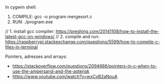In cygwin shell: 
1. COMPILE: gcc -o program mergesort.c
2. RUN: ./program.exe

// 1. install gcc compiler: https://preshing.com/20141108/how-to-install-the-latest-gcc-on-windows/
// 2. compile and run: https://raspberrypi.stackexchange.com/questions/5599/how-to-compile-c-files-in-terminal

Pointers, adresses and arrays: 
- https://stackoverflow.com/questions/2094666/pointers-in-c-when-to-use-the-ampersand-and-the-asterisk
- https://www.youtube.com/watch?v=wxCxB2aNouA
